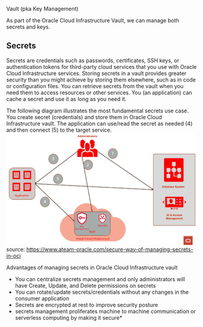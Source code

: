 Vault (pka Key Management)

As part of the Oracle Cloud Infrastructure Vault, we can manage both secrets and keys.


## Secrets
Secrets are credentials such as passwords, certificates, SSH keys, or authentication tokens for third-party cloud services that you use with Oracle Cloud Infrastructure services. Storing secrets in a vault provides greater security than you might achieve by storing them elsewhere, such as in code or configuration files. You can retrieve secrets from the vault when you need them to access resources or other services. You (an application) can cache a secret and use it as long as you need it. 

The following diagram illustrates the most fundamental secrets use case. You create secret (credentials) and store them in Oracle Cloud Infrastructure vault. The application can use/read the secret as needed (4) and then connect (5) to the target service.
![](assets/oci-vault.png)
source: https://www.ateam-oracle.com/secure-way-of-managing-secrets-in-oci

Advantages of managing secrets in Oracle Cloud Infrastructure vault
* You can centralize secrets management and only administrators will have Create, Update, and Delete permissions on secrets
* You can rotate/update secrets/credentials without any changes in the consumer application
* Secrets are encrypted at rest to improve security posture
* secrets management proliferates machine to machine communication or serverless computing by making it secure*